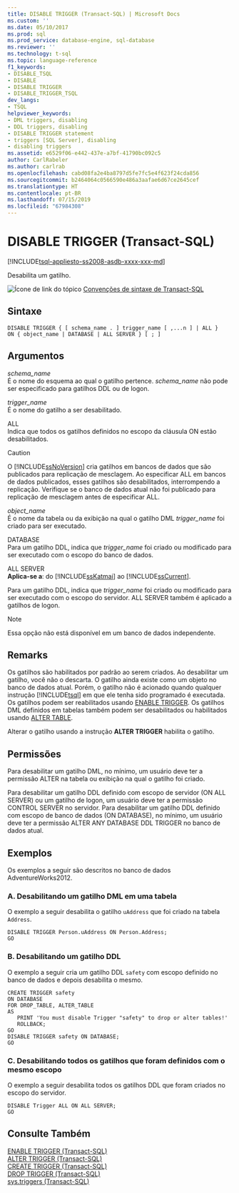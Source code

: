 ```yaml
---
title: DISABLE TRIGGER (Transact-SQL) | Microsoft Docs
ms.custom: ''
ms.date: 05/10/2017
ms.prod: sql
ms.prod_service: database-engine, sql-database
ms.reviewer: ''
ms.technology: t-sql
ms.topic: language-reference
f1_keywords:
- DISABLE_TSQL
- DISABLE
- DISABLE TRIGGER
- DISABLE_TRIGGER_TSQL
dev_langs:
- TSQL
helpviewer_keywords:
- DML triggers, disabling
- DDL triggers, disabling
- DISABLE TRIGGER statement
- triggers [SQL Server], disabling
- disabling triggers
ms.assetid: e6529f06-e442-437e-a7bf-41790bc092c5
author: CarlRabeler
ms.author: carlrab
ms.openlocfilehash: cabd08fa2e4ba8797d5fe7fc5e4f623f24cda856
ms.sourcegitcommit: b2464064c0566590e486a3aafae6d67ce2645cef
ms.translationtype: HT
ms.contentlocale: pt-BR
ms.lasthandoff: 07/15/2019
ms.locfileid: "67984308"
---
```

# <a name="disable-trigger-transact-sql"></a>DISABLE TRIGGER (Transact-SQL)
[!INCLUDE[tsql-appliesto-ss2008-asdb-xxxx-xxx-md](../../includes/tsql-appliesto-ss2008-asdb-xxxx-xxx-md.md)]

  Desabilita um gatilho.  
  
 ![Ícone de link do tópico](../../database-engine/configure-windows/media/topic-link.gif "Ícone de link do tópico") [Convenções de sintaxe de Transact-SQL](../../t-sql/language-elements/transact-sql-syntax-conventions-transact-sql.md)  
  
## <a name="syntax"></a>Sintaxe  
  
```  
DISABLE TRIGGER { [ schema_name . ] trigger_name [ ,...n ] | ALL }  
ON { object_name | DATABASE | ALL SERVER } [ ; ]  
```  
  
## <a name="arguments"></a>Argumentos  
 *schema_name*  
 É o nome do esquema ao qual o gatilho pertence. *schema_name* não pode ser especificado para gatilhos DDL ou de logon.  
  
 *trigger_name*  
 É o nome do gatilho a ser desabilitado.  
  
 ALL  
 Indica que todos os gatilhos definidos no escopo da cláusula ON estão desabilitados.  
  
> [!CAUTION]  
>  O [!INCLUDE[ssNoVersion](../../includes/ssnoversion-md.md)] cria gatilhos em bancos de dados que são publicados para replicação de mesclagem. Ao especificar ALL em bancos de dados publicados, esses gatilhos são desabilitados, interrompendo a replicação. Verifique se o banco de dados atual não foi publicado para replicação de mesclagem antes de especificar ALL.  
  
 *object_name*  
 É o nome da tabela ou da exibição na qual o gatilho DML *trigger_name* foi criado para ser executado.  
  
 DATABASE  
 Para um gatilho DDL, indica que *trigger_name* foi criado ou modificado para ser executado com o escopo do banco de dados.  
  
 ALL SERVER  
 **Aplica-se a**: do [!INCLUDE[ssKatmai](../../includes/sskatmai-md.md)] ao [!INCLUDE[ssCurrent](../../includes/sscurrent-md.md)].  
  
 Para um gatilho DDL, indica que *trigger_name* foi criado ou modificado para ser executado com o escopo do servidor. ALL SERVER também é aplicado a gatilhos de logon.  
  
> [!NOTE]  
>  Essa opção não está disponível em um banco de dados independente.  
  
## <a name="remarks"></a>Remarks  
 Os gatilhos são habilitados por padrão ao serem criados. Ao desabilitar um gatilho, você não o descarta. O gatilho ainda existe como um objeto no banco de dados atual. Porém, o gatilho não é acionado quando qualquer instrução [!INCLUDE[tsql](../../includes/tsql-md.md)] em que ele tenha sido programado é executada. Os gatilhos podem ser reabilitados usando [ENABLE TRIGGER](../../t-sql/statements/enable-trigger-transact-sql.md). Os gatilhos DML definidos em tabelas também podem ser desabilitados ou habilitados usando [ALTER TABLE](../../t-sql/statements/alter-table-transact-sql.md).  
  
 Alterar o gatilho usando a instrução **ALTER TRIGGER** habilita o gatilho.  
  
## <a name="permissions"></a>Permissões  
 Para desabilitar um gatilho DML, no mínimo, um usuário deve ter a permissão ALTER na tabela ou exibição na qual o gatilho foi criado.  
  
 Para desabilitar um gatilho DDL definido com escopo de servidor (ON ALL SERVER) ou um gatilho de logon, um usuário deve ter a permissão CONTROL SERVER no servidor. Para desabilitar um gatilho DDL definido com escopo de banco de dados (ON DATABASE), no mínimo, um usuário deve ter a permissão ALTER ANY DATABASE DDL TRIGGER no banco de dados atual.  
  
## <a name="examples"></a>Exemplos  
Os exemplos a seguir são descritos no banco de dados AdventureWorks2012.
  
### <a name="a-disabling-a-dml-trigger-on-a-table"></a>A. Desabilitando um gatilho DML em uma tabela  
 O exemplo a seguir desabilita o gatilho `uAddress` que foi criado na tabela `Address`.  
  
```  
DISABLE TRIGGER Person.uAddress ON Person.Address;  
GO  
```  
  
### <a name="b-disabling-a-ddl-trigger"></a>B. Desabilitando um gatilho DDL  
 O exemplo a seguir cria um gatilho DDL `safety` com escopo definido no banco de dados e depois desabilita o mesmo.  
  
```  
CREATE TRIGGER safety   
ON DATABASE   
FOR DROP_TABLE, ALTER_TABLE   
AS   
   PRINT 'You must disable Trigger "safety" to drop or alter tables!'   
   ROLLBACK;  
GO  
DISABLE TRIGGER safety ON DATABASE;  
GO  
```  
  
### <a name="c-disabling-all-triggers-that-were-defined-with-the-same-scope"></a>C. Desabilitando todos os gatilhos que foram definidos com o mesmo escopo  
 O exemplo a seguir desabilita todos os gatilhos DDL que foram criados no escopo do servidor.  
  
```  
DISABLE Trigger ALL ON ALL SERVER;  
GO  
```  
  
## <a name="see-also"></a>Consulte Também  
 [ENABLE TRIGGER &#40;Transact-SQL&#41;](../../t-sql/statements/enable-trigger-transact-sql.md)   
 [ALTER TRIGGER &#40;Transact-SQL&#41;](../../t-sql/statements/alter-trigger-transact-sql.md)   
 [CREATE TRIGGER &#40;Transact-SQL&#41;](../../t-sql/statements/create-trigger-transact-sql.md)   
 [DROP TRIGGER &#40;Transact-SQL&#41;](../../t-sql/statements/drop-trigger-transact-sql.md)   
 [sys.triggers &#40;Transact-SQL&#41;](../../relational-databases/system-catalog-views/sys-triggers-transact-sql.md)  
  
  
